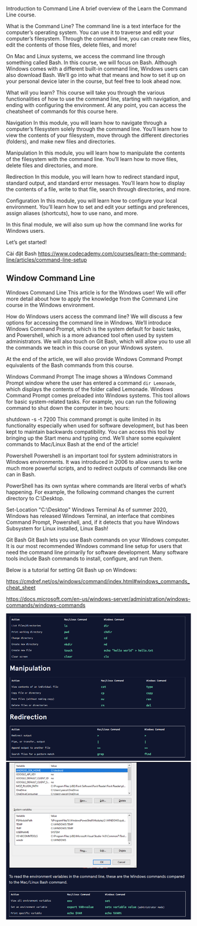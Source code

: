 Introduction to Command Line
A brief overview of the Learn the Command Line course.

What is the Command Line?
The command line is a text interface for the computer’s operating system. You can use it to traverse and edit your computer’s filesystem. Through the command line, you can create new files, edit the contents of those files, delete files, and more!

On Mac and Linux systems, we access the command line through something called Bash. In this course, we will focus on Bash. Although Windows comes with a different built-in command line, Windows users can also download Bash. We’ll go into what that means and how to set it up on your personal device later in the course, but feel free to look ahead now.

What will you learn?
This course will take you through the various functionalities of how to use the command line, starting with navigation, and ending with configuring the environment. At any point, you can access the cheatsheet of commands for this course here.

Navigation
In this module, you will learn how to navigate through a computer’s filesystem solely through the command line. You’ll learn how to view the contents of your filesystem, move through the different directories (folders), and make new files and directories.

Manipulation
In this module, you will learn how to manipulate the contents of the filesystem with the command line. You’ll learn how to move files, delete files and directories, and more.

Redirection
In this module, you will learn how to redirect standard input, standard output, and standard error messages. You’ll learn how to display the contents of a file, write to that file, search through directories, and more.

Configuration
In this module, you will learn how to configure your local environment. You’ll learn how to set and edit your settings and preferences, assign aliases (shortcuts), how to use nano, and more.

In this final module, we will also sum up how the command line works for Windows users.

Let’s get started!

Cài đặt Bash https://www.codecademy.com/courses/learn-the-command-line/articles/command-line-setup

## Window Command Line
Windows Command Line
This article is for the Windows user! We will offer more detail about how to apply the knowledge from the Command Line course in the Windows environment.

How do Windows users access the command line?
We will discuss a few options for accessing the command line in Windows. We’ll introduce Windows Command Prompt, which is the system default for basic tasks, and Powershell, which is a more advanced tool often used by system administrators. We will also touch on Git Bash, which will allow you to use all the commands we teach in this course on your Windows system.

At the end of the article, we will also provide Windows Command Prompt equivalents of the Bash commands from this course.

Windows Command Prompt
The image shows a Windows Command Prompt window where the user has entered a command `dir Lemonade`, which displays the contents of the folder called Lemonade.
Windows Command Prompt comes preloaded into Windows systems. This tool allows for basic system-related tasks. For example, you can run the following command to shut down the computer in two hours:

shutdown -s -t 7200
This command prompt is quite limited in its functionality especially when used for software development, but has been kept to maintain backwards compatibility. You can access this tool by bringing up the Start menu and typing cmd. We’ll share some equivalent commands to Mac/Linux Bash at the end of the article!

Powershell
Powershell is an important tool for system administrators in Windows environments. It was introduced in 2006 to allow users to write much more powerful scripts, and to redirect outputs of commands like one can in Bash.

PowerShell has its own syntax where commands are literal verbs of what’s happening. For example, the following command changes the current directory to C:\Desktop.

Set-Location "C:\Desktop"
Windows Terminal
As of summer 2020, Windows has released Windows Terminal, an interface that combines Command Prompt, Powershell, and, if it detects that you have Windows Subsystem for Linux installed, Linux Bash!

Git Bash
Git Bash lets you use Bash commands on your Windows computer. It is our most recommended Windows command line setup for users that need the command line primarily for software development. Many software tools include Bash commands to install, configure, and run them.

Below is a tutorial for setting Git Bash up on Windows:

https://cmdref.net/os/windows/command/index.html#windows_commands_cheat_sheet

https://docs.microsoft.com/en-us/windows-server/administration/windows-commands/windows-commands

<img src="images/0.png">
<img src="images/1.png">



